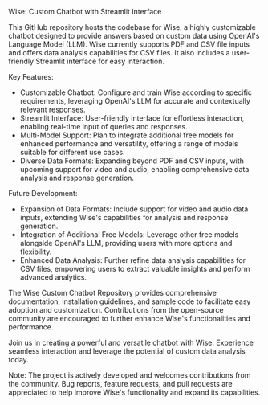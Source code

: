 Wise: Custom Chatbot with Streamlit Interface

This GitHub repository hosts the codebase for Wise, a highly customizable chatbot designed to provide answers based on custom data using OpenAI's Language Model (LLM). Wise currently supports PDF and CSV file inputs and offers data analysis capabilities for CSV files. It also includes a user-friendly Streamlit interface for easy interaction.

Key Features:
- Customizable Chatbot: Configure and train Wise according to specific requirements, leveraging OpenAI's LLM for accurate and contextually relevant responses.
- Streamlit Interface: User-friendly interface for effortless interaction, enabling real-time input of queries and responses.
- Multi-Model Support: Plan to integrate additional free models for enhanced performance and versatility, offering a range of models suitable for different use cases.
- Diverse Data Formats: Expanding beyond PDF and CSV inputs, with upcoming support for video and audio, enabling comprehensive data analysis and response generation.

Future Development:
- Expansion of Data Formats: Include support for video and audio data inputs, extending Wise's capabilities for analysis and response generation.
- Integration of Additional Free Models: Leverage other free models alongside OpenAI's LLM, providing users with more options and flexibility.
- Enhanced Data Analysis: Further refine data analysis capabilities for CSV files, empowering users to extract valuable insights and perform advanced analytics.

The Wise Custom Chatbot Repository provides comprehensive documentation, installation guidelines, and sample code to facilitate easy adoption and customization. Contributions from the open-source community are encouraged to further enhance Wise's functionalities and performance.

Join us in creating a powerful and versatile chatbot with Wise. Experience seamless interaction and leverage the potential of custom data analysis today.

Note: The project is actively developed and welcomes contributions from the community. Bug reports, feature requests, and pull requests are appreciated to help improve Wise's functionality and expand its capabilities.
